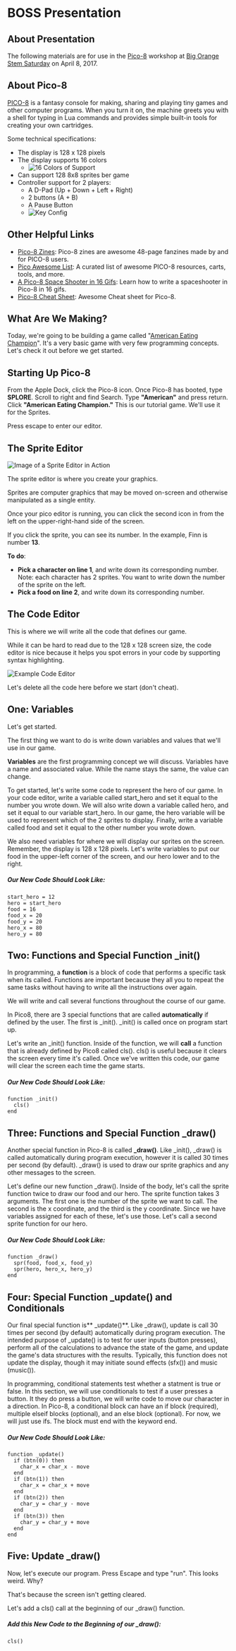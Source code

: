 # BOSS Presentation

## About Presentation

The following materials are for use in the [Pico-8](http://www.lexaloffle.com/pico-8.php) workshop at [Big Orange Stem Saturday](https://www.lib.utk.edu/outreach/soil/b-o-s-s/) on April 8, 2017.

## About Pico-8

[PICO-8](http://www.lexaloffle.com/pico-8.php) is a fantasy console for making, sharing and playing tiny games and other computer programs. When you turn it on, the machine greets you with a shell for typing in Lua commands and provides simple built-in tools for creating your own cartridges.

Some technical specifications:

* The display is 128 x 128 pixels
* The display supports 16 colors
	* ![16 Colors of Support](http://www.lexaloffle.com/gfx/pico8_pal_017.png)
* Can support 128 8x8 sprites ber game
* Controller support for 2 players:
	* A D-Pad (Up + Down + Left + Right)
	* 2 buttons (A + B)
	* A Pause Button
	* ![Key Config](images/keyconfig.png)

## Other Helpful Links

* [Pico-8 Zines](http://pico8fanzine.bigcartel.com/): Pico-8 zines are awesome 48-page fanzines made by and for PICO-8 users.
* [Pico Awesome List](https://github.com/felipebueno/awesome-PICO-8): A curated list of awesome PICO-8 resources, carts, tools, and more.
* [A Pico-8 Space Shooter in 16 Gifs](https://ztiromoritz.github.io/pico-8-shooter/): Learn how to write a spaceshooter in Pico-8 in 16 gifs.
* [Pico-8 Cheat Sheet](https://ztiromoritz.github.io/pico-8-spick/index_en.html): Awesome Cheat sheet for Pico-8.

## What Are We Making?

Today, we're going to be building a game called "[American Eating Champion](http://www.lexaloffle.com/bbs/?tid=29115)".  It's a very basic game with very few programming concepts.  Let's check it out before we get started.

## Starting Up Pico-8

From the Apple Dock, click the Pico-8 icon. Once Pico-8 has booted, type **SPLORE**. Scroll to right and find Search. Type **"American"** and press return. Click **"American Eating Champion."**  This is our tutorial game.  We'll use it for the Sprites.

Press escape to enter our editor.

## The Sprite Editor

![Image of a Sprite Editor in Action](images/spriteeditor.png)

The sprite editor is where you create your graphics.

Sprites are computer graphics that may be moved on-screen and otherwise manipulated as a single entity.

Once your pico editor is running, you can click the second icon in from the left on the upper-right-hand side of the screen.

If you click the sprite, you can see its number.  In the example, Finn is number **13**.

**To do**:
* **Pick a character on line 1**, and write down its corresponding number.  Note:  each character has 2 sprites.  You want to write down the number of the sprite on the left.
* **Pick a food on line 2**, and write down its corresponding number.


## The Code Editor

This is where we will write all the code that defines our game.

While it can be hard to read due to the 128 x 128 screen size, the code editor is nice because it helps you spot errors in your code by supporting syntax highlighting.

![Example Code Editor](images/codeeditor.png)

Let's delete all the code here before we start (don't cheat).

## One:  Variables

Let's get started.

The first thing we want to do is write down variables and values that we'll use in our game.

**Variables** are the first programming concept we will discuss.  Variables have a name and associated value.  While the name stays the same, the value can change.

To get started, let's write some code to represent the hero of our game.  In your code editor, write a variable called start_hero and set it equal to the number you wrote down.  We will also write down a variable called hero, and set it equal to our variable start_hero.  In our game, the hero variable will be used to represent which of the 2 sprites to display. Finally, write a variable called food and set it equal to the other number you wrote down.

We also need variables for where we will display our sprites on the screen.  Remember, the display is 128 x 128 pixels. Let's write variables to put our food in the upper-left corner of the screen, and our hero lower and to the right.

##### Our New Code Should Look Like:
```
start_hero = 12
hero = start_hero
food = 16
food_x = 20
food_y = 20
hero_x = 80
hero_y = 80
```

## Two: Functions and Special Function _init()

In programming, a **function** is a block of code that performs a specific task when its called. Functions are important because they all you to repeat the same tasks without having to write all the instructions over again.

We will write and call several functions throughout the course of our game.

In Pico8, there are 3 special functions that are called **automatically** if defined by the user.  The first is _init().  _init() is called once on program start up.

Let's write an _init() function.  Inside of the function, we will **call** a function that is already defined by Pico8 called cls().  cls() is useful because it clears the screen every time it's called.  Once we've written this code, our game will clear the screen each time the game starts.

##### Our New Code Should Look Like:
```
function _init()
  cls()
end
```

## Three: Functions and Special Function _draw()

Another special function in Pico-8 is called **_draw()**. Like _init(), _draw() is called automatically during program execution, however it is called 30 times per second (by default).  _draw() is used to draw our sprite graphics and any other messages to the screen.

Let's define our new function _draw(). Inside of the body, let's call the sprite function twice to draw our food and our hero.  The sprite function takes 3 arguments. The first one is the number of the sprite we want to call.  The second is the x coordinate, and the third is the y coordinate. Since we have variables assigned for each of these, let's use those.  Let's call a second sprite function for our hero.

##### Our New Code Should Look Like:
```
function _draw()
  spr(food, food_x, food_y)
  spr(hero, hero_x, hero_y)
end
```

## Four: Special Function _update() and Conditionals

Our final special function is** _update()**. Like _draw(), update is call 30 times per second (by default) automatically during program execution. The intended purpose of _update() is to test for user inputs (button presses), perform all of the calculations to advance the state of the game, and update the game's data structures with the results. Typically, this function does not update the display, though it may initiate sound effects (sfx()) and music (music()).

In programming, conditional statements test whether a statment is true or false.  In this section, we will use conditionals to test if a user presses a button.  It they do press a button, we will write code to move our character in a direction. In Pico-8, a conditional block can have an if block (required), multiple elseif blocks (optional), and an else block (optional). For now, we will just use ifs.  The block must end with the keyword end.

##### Our New Code Should Look Like:
```
function _update()
  if (btn(0)) then
    char_x = char_x - move
  end
  if (btn(1)) then
    char_x = char_x + move
  end
  if (btn(2)) then
    char_y = char_y - move
  end
  if (btn(3)) then
    char_y = char_y + move
  end
end
```

## Five: Update _draw()

Now, let's execute our program.  Press Escape and type "run". This looks weird. Why? 

That's because the screen isn't getting cleared.

Let's add a cls() call at the beginning of our _draw() function.

##### Add this New Code to the Beginning of our _draw():

```
cls()

```